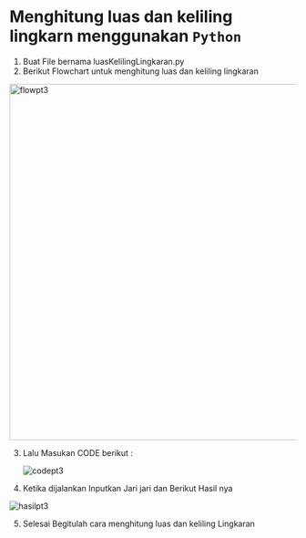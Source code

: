 # Menghitung luas dan keliling lingkarn menggunakan `Python`

1. Buat File bernama luasKelilingLingkaran.py
2. Berikut Flowchart untuk menghitung luas dan keliling lingkaran

<img width="625" alt="flowpt3" src="https://user-images.githubusercontent.com/115475428/198885355-a9475790-628d-43db-9583-f8b2b0f7ef0e.png">

3. Lalu Masukan CODE berikut :

   ![codept3](https://user-images.githubusercontent.com/115475428/198885338-f2682a62-206d-4cb0-9695-26aaeb28c243.png)

4. Ketika dijalankan Inputkan Jari jari dan Berikut Hasil nya

![hasilpt3](https://user-images.githubusercontent.com/115475428/198885236-3ca5c8b4-bec2-4178-aff0-c3379b688fd5.png)


5. Selesai Begitulah cara menghitung luas dan keliling Lingkaran
